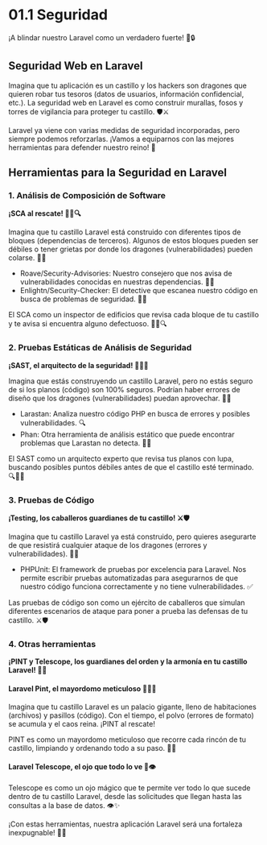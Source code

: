 # <b>01.1</b> Seguridad

¡A blindar nuestro Laravel como un verdadero fuerte! 🏰🔒

## Seguridad Web en Laravel

Imagina que tu aplicación es un castillo y los hackers son dragones que quieren robar tus tesoros (datos de usuarios, información confidencial, etc.). La seguridad web en Laravel es como construir murallas, fosos y torres de vigilancia para proteger tu castillo. 🛡️⚔️

Laravel ya viene con varias medidas de seguridad incorporadas, pero siempre podemos reforzarlas. ¡Vamos a equiparnos con las mejores herramientas para defender nuestro reino! 💪

## Herramientas para la Seguridad en Laravel

### 1. Análisis de Composición de Software

**¡SCA al rescate! 🦸‍♂️🔍**

Imagina que tu castillo Laravel está construido con diferentes tipos de bloques (dependencias de terceros). Algunos de estos bloques pueden ser débiles o tener grietas por donde los dragones (vulnerabilidades) pueden colarse. 🐉🧱

-   Roave/Security-Advisories: Nuestro consejero que nos avisa de vulnerabilidades conocidas en nuestras dependencias. 🧙‍♂️
-   Enlightn/Security-Checker: El detective que escanea nuestro código en busca de problemas de seguridad. 🕵️‍♂️
    
El SCA como un inspector de edificios que revisa cada bloque de tu castillo y te avisa si encuentra alguno defectuoso. 🕵️‍♂️🔍
    
### 2. Pruebas Estáticas de Análisis de Seguridad

**¡SAST, el arquitecto de la seguridad! 🏰👷‍♂️**

Imagina que estás construyendo un castillo Laravel, pero no estás seguro de si los planos (código) son 100% seguros. Podrían haber errores de diseño que los dragones (vulnerabilidades) puedan aprovechar. 🐉🏰
    
-   Larastan: Analiza nuestro código PHP en busca de errores y posibles vulnerabilidades. 🔍
-   Phan: Otra herramienta de análisis estático que puede encontrar problemas que Larastan no detecta. 🔎🔎
    
El SAST como un arquitecto experto que revisa tus planos con lupa, buscando posibles puntos débiles antes de que el castillo esté terminado. 🔍👷‍♂️

### 3. Pruebas de Código

**¡Testing, los caballeros guardianes de tu castillo! ⚔️🛡️**

Imagina que tu castillo Laravel ya está construido, pero quieres asegurarte de que resistirá cualquier ataque de los dragones (errores y vulnerabilidades). 🐉🏰

-   PHPUnit: El framework de pruebas por excelencia para Laravel. Nos permite escribir pruebas automatizadas para asegurarnos de que nuestro código funciona correctamente y no tiene vulnerabilidades. ✅

Las pruebas de código son como un ejército de caballeros que simulan diferentes escenarios de ataque para poner a prueba las defensas de tu castillo. ⚔️🛡️    

### 4. Otras herramientas

**¡PINT y Telescope, los guardianes del orden y la armonía en tu castillo Laravel! 🏰✨**

#### Laravel Pint, el mayordomo meticuloso 🧹🤵‍♂️

Imagina que tu castillo Laravel es un palacio gigante, lleno de habitaciones (archivos) y pasillos (código). Con el tiempo, el polvo (errores de formato) se acumula y el caos reina. ¡PINT al rescate!

PINT es como un mayordomo meticuloso que recorre cada rincón de tu castillo, limpiando y ordenando todo a su paso. 🧹✨
    
#### Laravel Telescope, el ojo que todo lo ve 🔭👁️

Telescope es como un ojo mágico que te permite ver todo lo que sucede dentro de tu castillo Laravel, desde las solicitudes que llegan hasta las consultas a la base de datos. 👁️✨    

¡Con estas herramientas, nuestra aplicación Laravel será una fortaleza inexpugnable! 💪🏰
